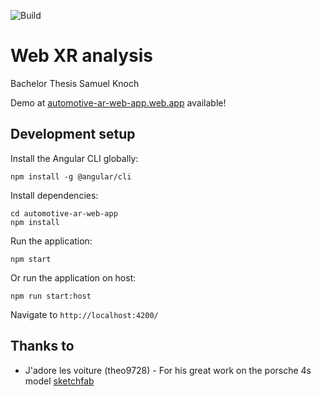 ![Build](https://github.com/Samay97/automotive-ar-web-app/actions/workflows/firebase-hosting-merge.yml/badge.svg)

# Web XR analysis

Bachelor Thesis Samuel Knoch


Demo at [automotive-ar-web-app.web.app](https://automotive-ar-web-app.web.app) available!


## Development setup

Install the Angular CLI globally:

```
npm install -g @angular/cli
```


Install dependencies:

```
cd automotive-ar-web-app
npm install
```


Run the application:

```
npm start
```


Or run the application on host:

```
npm run start:host
```

Navigate to `http://localhost:4200/`


## Thanks to

- J'adore les voiture (theo9728) - For his great work on the porsche 4s model [sketchfab](https://skfb.ly/oovW9)

